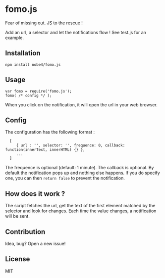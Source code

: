 # fomo.js

Fear of missing out. JS to the rescue !

Add an url, a selector and let the notifications flow !
See test.js for an example.

## Installation

    npm install nobe4/fomo.js

## Usage

    var fomo = require('fomo.js');
    fomo( /* config */ );

When you click on the notification, it will open the url in your web browser.

## Config

The configuration has the following format :

      [
         { url : '', selector: '', frequence: 0, callback: function(innerText, innerHTML) {} },
         ...
      ]

The frequence is optional (default: 1 minute).
The callback is optional. By default the notification pops up and nothing else happens. If you do specify one, you can then `return false` to prevent the notification.

## How does it work ?

The script fetches the url, get the text of the first element matched by the selector and look for changes. Each time the value changes, a notification will be sent.

## Contribution

Idea, bug? Open a new issue!

## License

MIT
